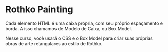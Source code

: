 # Rothko Painting

Cada elemento HTML é uma caixa própria, com seu próprio espaçamento e borda. A isso chamamos de Modelo de Caixa, ou Box Model.

Nesse curso, você usará o CSS e o Box Model para criar suas próprias obras de arte retangulares ao estilo de Rothko.

